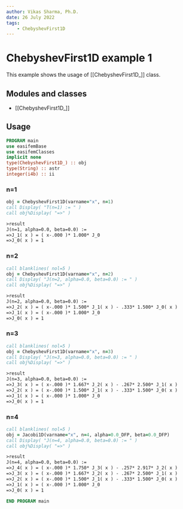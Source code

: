 ```yaml
---
author: Vikas Sharma, Ph.D.
date: 26 July 2022
tags:
    - ChebyshevFirst1D
---
```


# ChebyshevFirst1D example 1

This example shows the usage of [[ChebyshevFirst1D_]] class.

## Modules and classes

- [[ChebyshevFirst1D_]]

## Usage

```fortran
PROGRAM main
use easifemBase
use easifemClasses
implicit none
type(ChebyshevFirst1D_) :: obj
type(String) :: astr
integer(i4b) :: ii
```

### n=1

```fortran
obj = ChebyshevFirst1D(varname="x", n=1)
call Display( "T(n=1) := " )
call obj%Display( "=>" )
```

```txt
>result
J(n=1, alpha=0.0, beta=0.0) :=
=>J_1( x ) = ( x-.000 )* 1.000* J_0
=>J_0( x ) = 1
```

### n=2

```fortran
call blanklines( nol=5 )
obj = ChebyshevFirst1D(varname="x", n=2)
call Display( "J(n=2, alpha=0.0, beta=0.0) := " )
call obj%Display( "=>" )
```

```txt
>result
J(n=2, alpha=0.0, beta=0.0) :=
=>J_2( x ) = ( x-.000 )* 1.500* J_1( x ) - .333* 1.500* J_0( x )
=>J_1( x ) = ( x-.000 )* 1.000* J_0
=>J_0( x ) = 1
```

### n=3

```fortran
call blanklines( nol=5 )
obj = ChebyshevFirst1D(varname="x", n=3)
call Display( "J(n=3, alpha=0.0, beta=0.0) := " )
call obj%Display( "=>" )
```

```txt
>result
J(n=3, alpha=0.0, beta=0.0) :=
=>J_3( x ) = ( x-.000 )* 1.667* J_2( x ) - .267* 2.500* J_1( x )
=>J_2( x ) = ( x-.000 )* 1.500* J_1( x ) - .333* 1.500* J_0( x )
=>J_1( x ) = ( x-.000 )* 1.000* J_0
=>J_0( x ) = 1
```

### n=4

```fortran
call blanklines( nol=5 )
obj = Jacobi1D(varname="x", n=4, alpha=0.0_DFP, beta=0.0_DFP)
call Display( "J(n=4, alpha=0.0, beta=0.0) := " )
call obj%Display( "=>" )
```

```txt
>result
J(n=4, alpha=0.0, beta=0.0) :=
=>J_4( x ) = ( x-.000 )* 1.750* J_3( x ) - .257* 2.917* J_2( x )
=>J_3( x ) = ( x-.000 )* 1.667* J_2( x ) - .267* 2.500* J_1( x )
=>J_2( x ) = ( x-.000 )* 1.500* J_1( x ) - .333* 1.500* J_0( x )
=>J_1( x ) = ( x-.000 )* 1.000* J_0
=>J_0( x ) = 1
```

```fortran
END PROGRAM main
```
